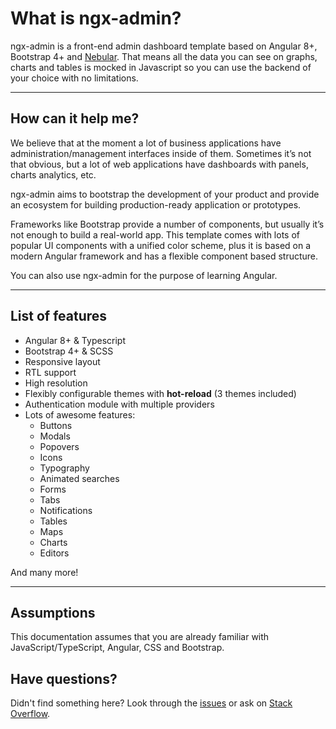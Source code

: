 # What is ngx-admin?

ngx-admin is a front-end admin dashboard template based on Angular 8+, Bootstrap 4+ and <a href="https://akveo.github.io/nebular/?utm_source=ngx_admin_landing&utm_medium=docs_getting_started" target="_blank">Nebular</a>. That means all the data you can see on graphs, charts and tables is mocked in Javascript so you can use the backend of your choice with no limitations.
<hr>

## How can it help me?

We believe that at the moment a lot of business applications have administration/management interfaces inside of them. Sometimes it’s not that obvious, but a lot of web applications have dashboards with panels, charts analytics, etc.


ngx-admin aims to bootstrap the development of your product and provide an ecosystem for building production-ready application or prototypes.

Frameworks like Bootstrap provide a number of components, but usually it’s not enough to build a real-world app. This template comes with lots of popular UI components with a unified color scheme, plus it is based on a modern Angular framework and has a flexible component based structure.

You can also use ngx-admin for the purpose of learning Angular.
<hr>

## List of features

- Angular 8+ & Typescript
- Bootstrap 4+ & SCSS
- Responsive layout
- RTL support
- High resolution
- Flexibly configurable themes with **hot-reload** (3 themes included)
- Authentication module with multiple providers
- Lots of awesome features:
  - Buttons
  - Modals
  - Popovers
  - Icons
  - Typography
  - Animated searches
  - Forms
  - Tabs
  - Notifications
  - Tables
  - Maps
  - Charts
  - Editors
  
And many more!
<hr>

## Assumptions

This documentation assumes that you are already familiar with JavaScript/TypeScript, Angular, CSS and Bootstrap.

## Have questions?
Didn't find something here? Look through the <a href="https://github.com/akveo/ngx-admin/issues" target="_blank">issues</a> or ask on <a href="https://stackoverflow.com/questions/ask" target="_blank">Stack Overflow</a>.

